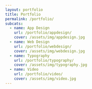 ```yaml
---
layout: portfolio
title: Portfolio
permalink: /portfolio/
subcats:
  - name: App Design
    url: /portfolio/appdesign/
    cover: /assets/img/appdesign.jpg
  - name: Web Design
    url: /portfolio/webdesign/
    cover: /assets/img/webdesign.jpg
  - name: Typography
    url: /portfolio/typography/
    cover: /assets/img/typography.jpg
  - name: Video
    url: /portfolio/video/
    cover: /assets/img/video.jpg
---
```

